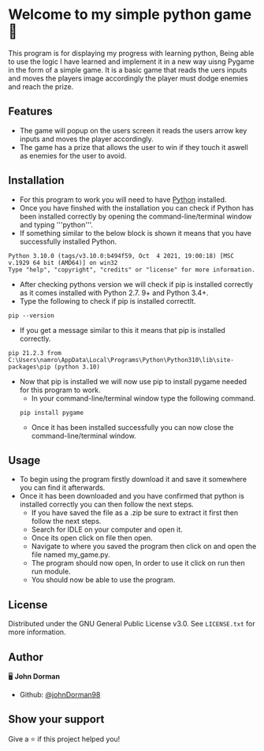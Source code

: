 # Welcome to my simple python game 👋

 This program is for displaying my progress with learning python, Being able to use the logic I have learned and implement it in a new way uisng Pygame in the form of
 a simple game. It is a basic game that reads the uers inputs and moves the players image accordingly the player must dodge enemies and reach the prize. 
 
## Features
 
 * The game will popup on the users screen it reads the users arrow key inputs and moves the player accordingly.
 * The game has a prize that allows the user to win if they touch it aswell as enemies for the user to avoid.

## Installation

 * For this program to work you will need to have [Python](https://www.python.org/downloads/) installed.
 * Once you have finshed with the installation you can check if Python has been installed correctly by opening the command-line/terminal window and typing '''python'''.
 * If something similar to the below block is shown it means that you have successfully installed Python.

 ```
 Python 3.10.0 (tags/v3.10.0:b494f59, Oct  4 2021, 19:00:18) [MSC v.1929 64 bit (AMD64)] on win32 
 Type "help", "copyright", "credits" or "license" for more information.
 ```
 
 * After checking pythons version we will check if pip is installed correctly as it comes installed with Python 2.7. 9+ and Python 3.4+.
  * Type the following to check if pip is installed correctlt.
  ```
  pip --version
  ```
  
  * If you get a message similar to this it means that pip is installed correctly.
  ```
  pip 21.2.3 from C:\Users\namro\AppData\Local\Programs\Python\Python310\lib\site-packages\pip (python 3.10)
  ```
  
  * Now that pip is installed we will now use pip to install pygame needed for this program to work.
    * In your command-line/terminal window type the following command.
    ```
    pip install pygame
    ```
    * Once it has been installed successfully you can now close the command-line/terminal window.
    
## Usage

 * To begin using the program firstly download it and save it somewhere you can find it afterwards.
 * Once it has been downloaded and you have confirmed that python is installed correctly you can then follow the next steps.
   * If you have saved the file as a .zip be sure to extract it first then follow the next steps.
   * Search for IDLE on your computer and open it.
   * Once its open click on file then open.
   * Navigate to where you saved the program then click on and open the file named my_game.py.
   * The program should now open, In order to use it click on run then run module.
   * You should now be able to use the program.

## License

Distributed under the GNU General Public License v3.0. See `LICENSE.txt` for more information.

## Author

🖥️ **John Dorman**

* Github: [@johnDorman98](https://github.com/johnDorman98)

## Show your support

Give a ⭐️ if this project helped you!

